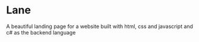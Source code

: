 # Lane
A beautiful landing page for a website built with html, css and javascript and c# as the backend language
